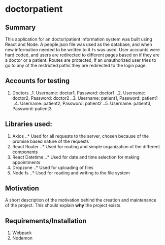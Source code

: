 # doctorpatient

## Summary
This application for an doctor/patient information system was built using React and Node. A people.json file was used as the database, and when new information needed to be written to it `fs` was used. User accounts were hard coded, and users are redirected to different pages based on if they are a doctor or a patient. Routes are protected, if an unauthorized user tries to go to any of the restricted paths they are redirected to the login page.

## Accounts for testing
1. Doctors
..1. Username: doctor1, Password: doctor1
..2. Username: doctor2, Password: doctor2
..3. Username: patient1, Password: patient1
..4. Username: patient2, Password: patient2
..5. Username: patient3, Password: patient3

## Libraries used:
1. Axios
..* Used for all requests to the server, chosen because of the promise based nature of the requests
2. React Router
..* Used for routing and simple organization of the different components
3. React Datetime
..* Used for date and time selection for making appointments
4. Dropzone
..* Used for uploading of files
5. Node fs
..* Used for reading and writing to the file system


## Motivation

A short description of the motivation behind the creation and maintenance of the project. This should explain **why** the project exists.

## Requirements/Installation
1. Webpack
2. Nodemon
